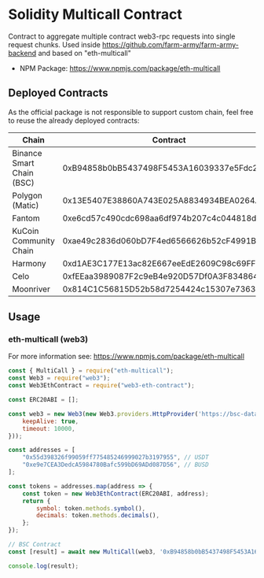 # Solidity Multicall Contract

Contract to aggregate multiple contract web3-rpc requests into single request chunks. Used inside https://github.com/farm-army/farm-army-backend and based on "eth-multicall"

- NPM Package: https://www.npmjs.com/package/eth-multicall

## Deployed Contracts

As the official package is not responsible to support custom chain, feel free to reuse the already deployed contracts: 

| Chain                         | Contract                                   |
| ----------------------------- | ------------------------------------------ |
| Binance Smart Chain (BSC)     | 0xB94858b0bB5437498F5453A16039337e5Fdc269C |
| Polygon (Matic)               | 0x13E5407E38860A743E025A8834934BEA0264A8c1 |
| Fantom                        | 0xe6cd57c490cdc698aa6df974b207c4c044818d5a |
| KuCoin Community Chain        | 0xae49c2836d060bD7F4ed6566626b52cF4991B172 |
| Harmony                       | 0xd1AE3C177E13ac82E667eeEdE2609C98c69FF684 |
| Celo                          | 0xfEEaa3989087F2c9eB4e920D57Df0A3F83486414 |
| Moonriver                     | 0x814C1C56815D52b58d7254424c15307e7363E016 |

## Usage 

### eth-multicall (web3)

For more information see: https://www.npmjs.com/package/eth-multicall

```javascript
const { MultiCall } = require("eth-multicall");
const Web3 = require("web3");
const Web3EthContract = require("web3-eth-contract");

const ERC20ABI = [];

const web3 = new Web3(new Web3.providers.HttpProvider('https://bsc-dataseed.binance.org/', {
    keepAlive: true,
    timeout: 10000,
}));

const addresses = [
    "0x55d398326f99059ff775485246999027b3197955", // USDT
    "0xe9e7CEA3DedcA5984780Bafc599bD69ADd087D56", // BUSD
];

const tokens = addresses.map(address => {
    const token = new Web3EthContract(ERC20ABI, address);
    return {
        symbol: token.methods.symbol(),
        decimals: token.methods.decimals(),
    };
});

// BSC Contract
const [result] = await new MultiCall(web3, '0xB94858b0bB5437498F5453A16039337e5Fdc269C').all([tokens]);

console.log(result);
```

